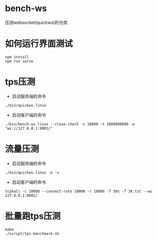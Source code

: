 # bench-ws

压测websocket(quickws)的仓库

# 如何运行界面测试
```
npm install
npm run serve
```
# tps压测

* 启动服务端的命令

```
./bin/quickws.linux
```

* 启动客户端的命令

```
./bin/bench-ws.linux --close-check -c 10000 -t 1000000000 -w "ws://127.0.0.1:9001/"
```

# 流量压测

* 启动服务端的命令

```
./bin/quickws.linux -o -u
```

* 启动客户端的命令

```
tcpkali -c 10000 --connect-rate 10000 -r 10000 -T 30s -f 1K.txt --ws 127.0.0.1:9001/
```

# 批量跑tps压测

```
make
./script/tps-benchmark.sh
```
